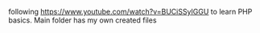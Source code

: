 following https://www.youtube.com/watch?v=BUCiSSyIGGU to learn PHP basics.
Main folder has my own created files
